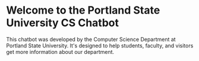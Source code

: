 # Welcome to the Portland State University CS Chatbot

This chatbot was developed by the Computer Science Department at Portland State University. It's designed to help students, faculty, and visitors get more information about our department.

